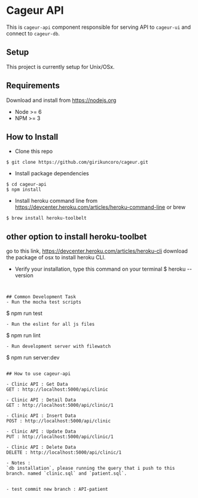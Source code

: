 # Cageur API
This is `cageur-api` component responsible for serving API to `cageur-ui` and connect to `cageur-db`.

## Setup
This project is currently setup for Unix/OSx.

## Requirements
Download and install from https://nodejs.org
- Node >= 6
- NPM >= 3

## How to Install
- Clone this repo
```
$ git clone https://github.com/girikuncoro/cageur.git
```
- Install package dependencies
```
$ cd cageur-api
$ npm install
```
- Install heroku command line from https://devcenter.heroku.com/articles/heroku-command-line or brew
```
$ brew install heroku-toolbelt
```

## other option to install heroku-toolbet
go to this link, https://devcenter.heroku.com/articles/heroku-cli
download the package of osx to install heroku CLI.

- Verify your installation, type this command on your terminal
$ heroku --version

``` you will got something like heroku-cli/x.y.z 


## Common Development Task
- Run the mocha test scripts
```
$ npm run test
```
- Run the eslint for all js files
```
$ npm run lint
```
- Run development server with filewatch
```
$ npm run server:dev
```

## How to use cageur-api

- Clinic API : Get Data
GET : http://localhost:5000/api/clinic

- Clinic API : Detail Data
GET : http://localhost:5000/api/clinic/1

- Clinic API : Insert Data
POST : http://localhost:5000/api/clinic

- Clinic API : Update Data
PUT : http://localhost:5000/api/clinic/1

- Clinic API : Delete Data
DELETE : http://localhost:5000/api/clinic/1

- Notes :
`db installation`, please running the query that i push to this branch. named `clinic.sql` and `patient.sql`.


- test commit new branch : API-patient